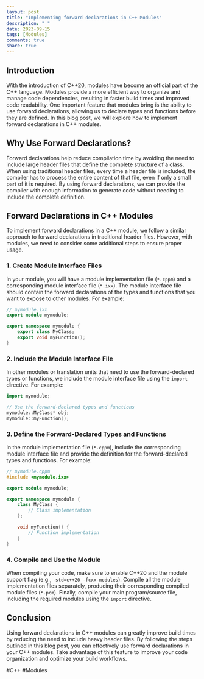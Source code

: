 ```yaml
---
layout: post
title: "Implementing forward declarations in C++ Modules"
description: " "
date: 2023-09-15
tags: [Modules]
comments: true
share: true
---
```


## Introduction
With the introduction of C++20, modules have become an official part of the C++ language. Modules provide a more efficient way to organize and manage code dependencies, resulting in faster build times and improved code readability. One important feature that modules bring is the ability to use forward declarations, allowing us to declare types and functions before they are defined. In this blog post, we will explore how to implement forward declarations in C++ modules.

## Why Use Forward Declarations?
Forward declarations help reduce compilation time by avoiding the need to include large header files that define the complete structure of a class. When using traditional header files, every time a header file is included, the compiler has to process the entire content of that file, even if only a small part of it is required. By using forward declarations, we can provide the compiler with enough information to generate code without needing to include the complete definition.

## Forward Declarations in C++ Modules
To implement forward declarations in a C++ module, we follow a similar approach to forward declarations in traditional header files. However, with modules, we need to consider some additional steps to ensure proper usage.

### 1. Create Module Interface Files
In your module, you will have a module implementation file (`*.cppm`) and a corresponding module interface file (`*.ixx`). The module interface file should contain the forward declarations of the types and functions that you want to expose to other modules. For example:

```cpp
// mymodule.ixx
export module mymodule;

export namespace mymodule {
    export class MyClass;
    export void myFunction();
}
```

### 2. Include the Module Interface File
In other modules or translation units that need to use the forward-declared types or functions, we include the module interface file using the `import` directive. For example:

```cpp
import mymodule;

// Use the forward-declared types and functions
mymodule::MyClass* obj;
mymodule::myFunction();
```

### 3. Define the Forward-Declared Types and Functions
In the module implementation file (`*.cppm`), include the corresponding module interface file and provide the definition for the forward-declared types and functions. For example:

```cpp
// mymodule.cppm
#include <mymodule.ixx>

export module mymodule;

export namespace mymodule {
    class MyClass {
        // Class implementation
    };

    void myFunction() {
        // Function implementation
    }
}
```

### 4. Compile and Use the Module
When compiling your code, make sure to enable C++20 and the module support flag (e.g., `-std=c++20 -fcxx-modules`). Compile all the module implementation files separately, producing their corresponding compiled module files (`*.pcm`). Finally, compile your main program/source file, including the required modules using the `import` directive.

## Conclusion
Using forward declarations in C++ modules can greatly improve build times by reducing the need to include heavy header files. By following the steps outlined in this blog post, you can effectively use forward declarations in your C++ modules. Take advantage of this feature to improve your code organization and optimize your build workflows.

#C++ #Modules